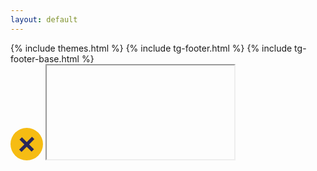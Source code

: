 ```yaml
---
layout: default
---
```

<div class="case-wrapper-fixed">
  <div id="case-study" class="gs-slide pink page-selector themes arrow-down inview open" data-url="case-study-page">
    {% include themes.html %}
    {% include tg-footer.html %}
    {% include tg-footer-base.html %}
  </div>
  <!-- article placeholder -->
  <div class="article">
    <svg class="close-article" width="52" height="52" viewBox="0 0 52 52" fill="none" xmlns="http://www.w3.org/2000/svg"><circle cx="26" cy="26" r="26" fill="#F6BC13"/><path d="M29.7967 26.4402l8.3218-8.3218-3.7749-3.7749-8.3218 8.3218-7.7406-7.7406-3.8564 3.8565 7.7405 7.7405-8.3218 8.3218 3.775 3.775 8.3218-8.3218 7.7786 7.7786 3.8565-3.8564-7.7787-7.7787z" fill="#28275C"/></svg>
    <iframe></iframe>
  </div>

</div>
